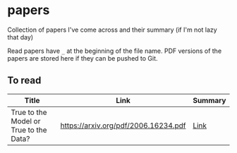 # papers

Collection of papers I've come across and their summary (if I'm not lazy that day)

Read papers have `_` at the beginning of the file name. PDF versions of the papers are
stored here if they can be pushed to Git.

## To read

| Title                                 | Link                                   | Summary                                            |
| ------------------------------------- | -------------------------------------- | -------------------------------------------------- |
| True to the Model or True to the Data? | <https://arxiv.org/pdf/2006.16234.pdf> | [Link](<_True to the Model or True to the Data?/summary.md>) |
